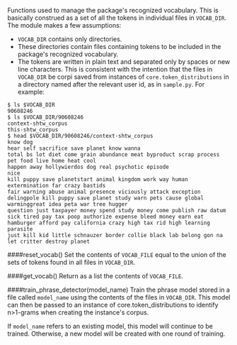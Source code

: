 Functions used to manage the package&#39;s recognized vocabulary. This is basically construed as a set of all the tokens in individual files in `VOCAB_DIR`. The module makes a few assumptions:
- `VOCAB_DIR` contains only directories.
- These directories contain files containing tokens to be included in the package&#39;s recognized vocabulary.
- The tokens are written in plain text and separated only by spaces or new line characters.
This is consistent with the intention that the files in `VOCAB_DIR` be corpi saved from instances of `core.token_distributions` in a directory named after the relevant user id, as in `sample.py`. For example:
```
$ ls $VOCAB_DIR
90608246
$ ls $VOCAB_DIR/90608246
context-shtw_corpus
this-shtw_corpus
$ head $VOCAB_DIR/90608246/context-shtw_corpus
know dog
hear self sacrifice save planet know wanna
total bs lot diet come grain abundance meat byproduct scrap process pet food live home heat cool
happen away hollywierdos dog real psychotic episode
nice
kill puppy save planetstart animal kingdom work way human extermination far crazy bastids
fair warning abuse animal presence viciously attack exception
delingpole kill puppy save planet study warn pets cause global warminggreat idea peta war tree hugger
question just taxpayer money spend study money come publish raw datum sick tired pay tax poop authorize expense bleed money earn eat hamburger afford pay california crazy high tax rid high learning parasite
just kill kid little schnauzer border collie black lab belong gon na let critter destroy planet
```

####reset_vocab()
Set the contents of `VOCAB_FILE` equal to the union of the sets of tokens found in all files in `VOCAB_DIR`.

####get_vocab()
Return as a list the contents of `VOCAB_FILE`.

####train_phrase_detector(model_name)
Train the phrase model stored in a file called `model_name` using the contents of the files in `VOCAB_DIR`. This model can then be passed to an instance of core.token_distributions to identify n>1-grams when creating the instance&#39;s corpus.

If `model_name` refers to an existing model, this model will continue to be trained. Otherwise, a new model will be created with one round of training.
